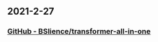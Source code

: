 
## 2021-2-27

### [GitHub - BSlience/transformer-all-in-one](https://github.com/BSlience/transformer-all-in-one)